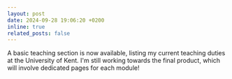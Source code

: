 ```yaml
---
layout: post
date: 2024-09-28 19:06:20 +0200
inline: true
related_posts: false
---
```


A basic teaching section is now available, listing my current teaching duties at the University of Kent. I'm still working towards the final product, which will involve dedicated pages for each module!
